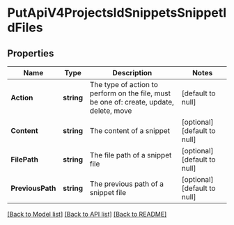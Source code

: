 # PutApiV4ProjectsIdSnippetsSnippetIdFiles

## Properties
Name | Type | Description | Notes
------------ | ------------- | ------------- | -------------
**Action** | **string** | The type of action to perform on the file, must be one of: create, update, delete, move | [default to null]
**Content** | **string** | The content of a snippet | [optional] [default to null]
**FilePath** | **string** | The file path of a snippet file | [optional] [default to null]
**PreviousPath** | **string** | The previous path of a snippet file | [optional] [default to null]

[[Back to Model list]](../README.md#documentation-for-models) [[Back to API list]](../README.md#documentation-for-api-endpoints) [[Back to README]](../README.md)


